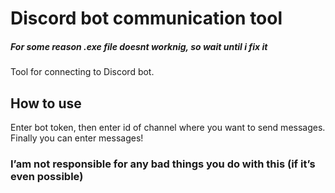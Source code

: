 # Discord bot communication tool
##### For some reason .exe file doesnt worknig, so wait until  i fix it
Tool for connecting to Discord bot.

## How to use
Enter bot token, then enter id of channel where you want to send messages. Finally you can enter messages!

### I’am not responsible for any bad things you do with this (if it’s even possible)
